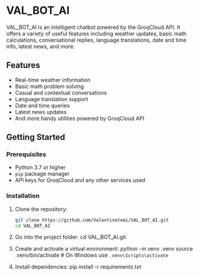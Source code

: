 # VAL_BOT_AI

VAL_BOT_AI is an intelligent chatbot powered by the GroqCloud API. It offers a variety of useful features including weather updates, basic math calculations, conversational replies, language translations, date and time info, latest news, and more.

## Features

- Real-time weather information
- Basic math problem solving
- Casual and contextual conversations
- Language translation support
- Date and time queries
- Latest news updates
- And more handy utilities powered by GroqCloud API

## Getting Started

### Prerequisites

- Python 3.7 or higher
- `pip` package manager
- API keys for GroqCloud and any other services used

### Installation

1. Clone the repository:
   ```bash
   git clone https://github.com/Valentinetemi/VAL_BOT_AI.git
   cd VAL_BOT_AI
2. Go into the project folder:
   cd VAL_BOT_AI.git

3. Create and activate a virtual environment:
   python -m venv .venv
   source .venv/bin/activate  # On Windows use `.venv\Scripts\activate`

4. Install dependencies:
   pip install -r requirements.txt
